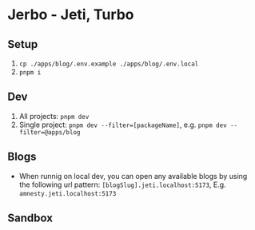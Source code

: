 # Jerbo - Jeti, Turbo

## Setup

1. `cp ./apps/blog/.env.example ./apps/blog/.env.local`
2. `pnpm i`

## Dev

1. All projects: `pnpm dev`
2. Single project: `pnpm dev --filter=[packageName]`, e.g. `pnpm dev --filter=@apps/blog`

## Blogs

- When runnig on local dev, you can open any available blogs by using the following url pattern: `[blogSlug].jeti.localhost:5173`, E.g. `amnesty.jeti.localhost:5173`

## Sandbox